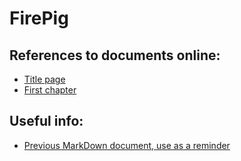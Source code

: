 # FirePig

## References to documents online:
- [Title page](https://vult-my.sharepoint.com/:w:/g/personal/vilius_minkevicius_mif_stud_vu_lt/EQDu1Haen3xIrXkJ1CgDpF0BVVdb4J_9m_AZzgT3E_H9Xw?e=h76RdA)
- [First chapter](https://vult-my.sharepoint.com/:w:/r/personal/vilius_minkevicius_mif_stud_vu_lt/_layouts/15/Doc.aspx?sourcedoc=%7BE35056B5-704D-4FB9-9DF5-B442E0A21AFF%7D&file=Ivadas.docx&action=default&mobileredirect=true)

## Useful info:
- [Previous MarkDown document, use as a reminder](https://github.com/Tristanas/PSI2-Food-Bee-Inc/blob/master/Dokumentas.md)
